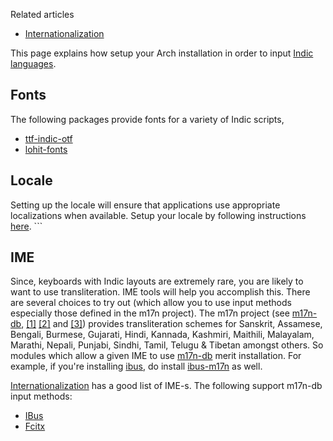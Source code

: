 Related articles

*   [Internationalization](/index.php/Internationalization "Internationalization")

This page explains how setup your Arch installation in order to input [Indic languages](https://en.wikipedia.org/wiki/Indo-Aryan_languages "wikipedia:Indo-Aryan languages").

## Fonts

The following packages provide fonts for a variety of Indic scripts,

*   [ttf-indic-otf](https://www.archlinux.org/packages/?name=ttf-indic-otf)
*   [lohit-fonts](https://aur.archlinux.org/packages/lohit-fonts/)

## Locale

Setting up the locale will ensure that applications use appropriate localizations when available. Setup your locale by following instructions [here](/index.php/Locale "Locale"). ```

## IME

Since, keyboards with Indic layouts are extremely rare, you are likely to want to use transliteration. IME tools will help you accomplish this. There are several choices to try out (which allow you to use input methods especially those defined in the m17n project). The m17n project (see [m17n-db](https://www.archlinux.org/packages/?name=m17n-db), [[1]](http://git.savannah.nongnu.org/cgit/m17n/m17n-db.git/tree/MIM) [[2]](http://www.nongnu.org/m17n/) and [[3]](https://lists.nongnu.org/mailman/listinfo/m17n-list)) provides transliteration schemes for Sanskrit, Assamese, Bengali, Burmese, Gujarati, Hindi, Kannada, Kashmiri, Maithili, Malayalam, Marathi, Nepali, Punjabi, Sindhi, Tamil, Telugu & Tibetan amongst others. So modules which allow a given IME to use [m17n-db](https://www.archlinux.org/packages/?name=m17n-db) merit installation. For example, if you're installing [ibus](https://www.archlinux.org/packages/?name=ibus), do install [ibus-m17n](https://www.archlinux.org/packages/?name=ibus-m17n) as well.

[Internationalization](/index.php/Internationalization "Internationalization") has a good list of IME-s. The following support m17n-db input methods:

*   [IBus](/index.php/IBus "IBus")
*   [Fcitx](/index.php/Fcitx "Fcitx")